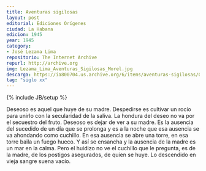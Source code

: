 ```yaml
---
title: Aventuras sigilosas
layout: post
editorial: Ediciones Orígenes
ciudad: La Habana
edicion: 1945
year: 1945
category:
- José Lezama Lima
repositorio: The Internet Archive
repurl: http://archive.org
img: Lezama_Lima_Aventuras_Sigilosas_Morel.jpg
descarga: https://ia800704.us.archive.org/6/items/aventuras-sigilosas/01Aventuras.pdf
tag: "siglo xx"
---
```

{% include JB/setup %}

Deseoso es aquel que huye de su madre.
Despedirse es cultivar un rocío para unirlo con la secularidad de la saliva.
La hondura del deseo no va por el secuestro del fruto. 
Deseoso es dejar de ver a su madre.
Es la ausencia del sucedido de un día que se prolonga
y es a la noche que esa ausencia se va ahondando como cuchillo.
En esa ausencia se abre una torre, en esa torre baila un fuego hueco.
Y así se ensancha y la ausencia de la madre es un mar en la calma.
Pero el huidizo no ve el cuchillo que le pregunta,
es de la madre, de los postigos asegurados, de quien se huye.
Lo descendido en vieja sangre suena vacío.
